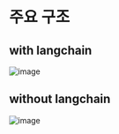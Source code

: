 # 주요 구조
## with langchain
![image](https://github.com/r01ex/Book-rec-with-LLM-refactored/tree/main/images/with_langchain_architecture.png)
## without langchain
![image](https://github.com/r01ex/Book-rec-with-LLM-refactored/tree/main/images/without_langchain_architecture.png)
